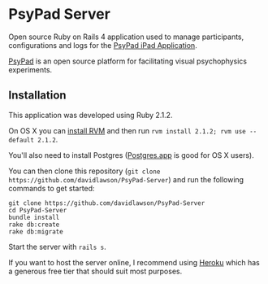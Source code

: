 # PsyPad Server

Open source Ruby on Rails 4 application used to manage participants, configurations and logs for the [PsyPad iPad Application](https://github.com/davidlawson/PsyPad).

[PsyPad](http://www.psypad.net.au/) is an open source platform for facilitating visual psychophysics experiments.

## Installation

This application was developed using Ruby 2.1.2. 

On OS X you can [install RVM](https://rvm.io/rvm/install) and then run `rvm install 2.1.2; rvm use --default 2.1.2`.

You'll also need to install Postgres ([Postgres.app](http://postgresapp.com/) is good for OS X users).

You can then clone this repository (`git clone https://github.com/davidlawson/PsyPad-Server`) and run the following commands to get started:

```
git clone https://github.com/davidlawson/PsyPad-Server
cd PsyPad-Server
bundle install
rake db:create
rake db:migrate
```

Start the server with `rails s`.

If you want to host the server online, I recommend using [Heroku](https://www.heroku.com/) which has a generous free tier that should suit most purposes.

